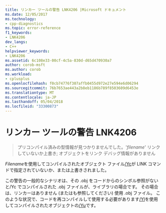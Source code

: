 ```yaml
---
title: リンカー ツールの警告 LNK4206 |Microsoft ドキュメント
ms.date: 12/05/2017
ms.technology:
- cpp-diagnostics
ms.topic: error-reference
f1_keywords:
- LNK4206
dev_langs:
- C++
helpviewer_keywords:
- LNK4206
ms.assetid: 6c108e33-00cf-4c5a-830d-d65d470930a7
author: corob-msft
ms.author: corob
ms.workload:
- cplusplus
ms.openlocfilehash: f0cb74776f307affb0455d972e27e594e6d06294
ms.sourcegitcommit: 76b7653ae443a2b8eb1186b789f8503609d6453e
ms.translationtype: MT
ms.contentlocale: ja-JP
ms.lasthandoff: 05/04/2018
ms.locfileid: "33300873"
---
```

# <a name="linker-tools-warning-lnk4206"></a>リンカー ツールの警告 LNK4206

> プリコンパイル済みの型情報が見つかりませんでした。'*filename*' リンクしていないか上書き; オブジェクトをリンク デバッグ情報がありません

*Filename*を使用してコンパイルされたオブジェクト ファイル[/Yc](../../build/reference/yc-create-precompiled-header-file.md)が LINK コマンドで指定されていないか、または上書きされました。

この警告の一般的なシナリオは、その .obj をコードからのシンボル参照がないと/Yc でコンパイルされた .obj ファイルが、ライブラリの場合です。  その場合は、リンカーはありません (またはも参照してください) 使用 .obj ファイル。  このような状況で、コードを再コンパイルして使用する必要があります[/Yl](../../build/reference/yl-inject-pch-reference-for-debug-library.md)を使用してコンパイルされたオブジェクトの[/Yu](../../build/reference/yu-use-precompiled-header-file.md)です。